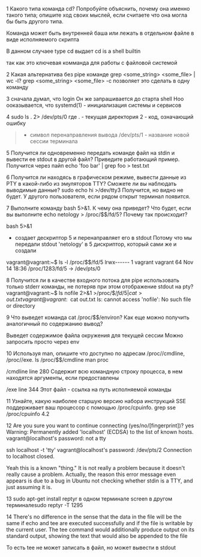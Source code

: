 1
Какого типа команда cd? Попробуйте объяснить, почему она именно такого типа; опишите ход своих мыслей, если считаете что она могла бы быть другого типа.

Команда может быть внутренней баша или лежать в отдельном файле в виде исполняемого скрипта

В данном случаее 
type cd
выдает
cd is a shell builtin

так как это ключевая комманда для работы с файловой системой

2
Какая альтернатива без pipe команде grep <some_string> <some_file> | wc -l?
grep <some_string> <some_file> -c
позволяет это сделать в одну команду

3
сначала думал, что login Он же запрашивается до старта shell
Ноо ооказывается, что systemd(1) - инициализация системы и сервисов

4
sudo ls . 2> /dev/pts/0
где 
. - текущая директория
2 - код, означающий ошибку
> - символ перенаправления вывода
/dev/pts/1 - название новой сессии терминала

5
Получится ли одновременно передать команде файл на stdin и вывести ее stdout в другой файл? Приведите работающий пример.
Получится через пайп
echo 'foo bar' | grep foo > test.txt

6
Получится ли находясь в графическом режиме, вывести данные из PTY в какой-либо из эмуляторов TTY? 
Сможете ли вы наблюдать выводимые данные?
sudo echo hi >/dev/tty3
Получится, но видно не будет. У другого пользователя, если рядом открыт терминал появится.


7
Выполните команду bash 5>&1. 
К чему она приведет? 
Что будет, если вы выполните echo netology > /proc/$$/fd/5? Почему так происходит?

bash 5>&1 
- создает дескриптор 5 и перенаправляет его в stdout
Потому что мы передали stdout 'netology' в 5 дискриптор, который сами же и создали

vagrant@vagrant:~$ ls -l /proc/$$/fd/5
lrwx------ 1 vagrant vagrant 64 Nov 14 18:36 /proc/1283/fd/5 -> /dev/pts/0

8
Получится ли в качестве входного потока для pipe использовать только stderr команды, не потеряв при этом отображение stdout на pty?
vagrant@vagrant:~$ ls nofile 2>&1 >/proc/$$/fd/5 | cat>out.txt
vagrant@vagrant:~$ cat out.txt
ls: cannot access 'nofile': No such file or directory

9
Что выведет команда cat /proc/$$/environ? Как еще можно получить аналогичный по содержанию вывод?

Выведет содержимое файла окружения для текущей сессии
Можно запросить просто через env

10
Используя man, опишите что доступно по адресам /proc/<PID>/cmdline, /proc/<PID>/exe.
ls /proc/$$/cmdline
man proc

/cmdline
line 280
Содержит всю командную строку процесса, в нем находятся аргументы, если предоставлены

/exe 
line 344
Этот файл - ссылка на путь исполняемой команды

11
Узнайте, какую наиболее старшую версию набора инструкций SSE поддерживает ваш процессор с помощью /proc/cpuinfo.
grep sse /proc/cpuinfo
4.2

12
Are you sure you want to continue connecting (yes/no/[fingerprint])? yes
Warning: Permanently added 'localhost' (ECDSA) to the list of known hosts.
vagrant@localhost's password:
not a tty

ssh localhost -t 'tty'
vagrant@localhost's password:
/dev/pts/2
Connection to localhost closed.

Yeah this is a known "thing." It is not really a problem because it doesn't really cause a problem. Actually, the reason this error message even appears is due to a bug in Ubuntu not checking whether stdin is a TTY, and just assuming it is.

13
sudo apt-get install reptyr
в одном терминале screen
в другом терминалеsudo reptyr -T 1295

14
There's no difference in the sense that the data in the file will be the same if echo and tee are executed successfully and if the file is writable by the current user. 
The tee command would additionally produce output on its standard output, showing the text that would also be appended to the file

То есть tee не может записать в файл, но может вывести в stdout

